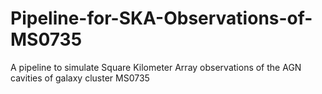 # Pipeline-for-SKA-Observations-of-MS0735
A pipeline to simulate Square Kilometer Array observations of the AGN cavities of galaxy cluster MS0735

